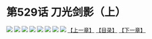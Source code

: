 # 第529话 刀光剑影（上）
![](https://mhpic.xiaomingtaiji.net/comic/D/斗破苍穹拆分版/529话/1.jpg-zymk.middle.webp)
![](https://mhpic.xiaomingtaiji.net/comic/D/斗破苍穹拆分版/529话/2.jpg-zymk.middle.webp)
![](https://mhpic.xiaomingtaiji.net/comic/D/斗破苍穹拆分版/529话/3.jpg-zymk.middle.webp)
![](https://mhpic.xiaomingtaiji.net/comic/D/斗破苍穹拆分版/529话/4.jpg-zymk.middle.webp)
![](https://mhpic.xiaomingtaiji.net/comic/D/斗破苍穹拆分版/529话/5.jpg-zymk.middle.webp)
![](https://mhpic.xiaomingtaiji.net/comic/D/斗破苍穹拆分版/529话/6.jpg-zymk.middle.webp)
![](https://mhpic.xiaomingtaiji.net/comic/D/斗破苍穹拆分版/529话/7.jpg-zymk.middle.webp)
![](https://mhpic.xiaomingtaiji.net/comic/D/斗破苍穹拆分版/529话/8.jpg-zymk.middle.webp)
[【上一章】](./528.md)
[【目录】](./README.md)
[【下一章】](./530.md)
